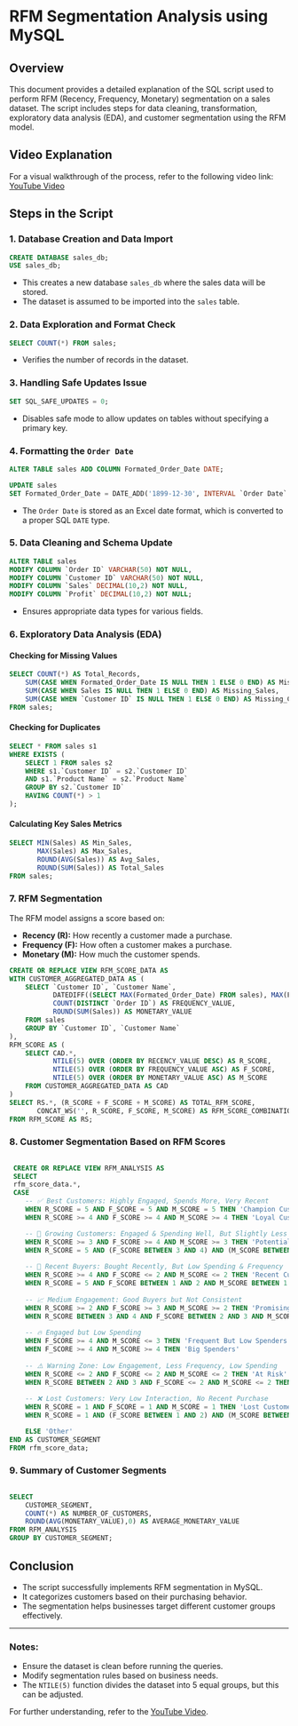 # RFM Segmentation Analysis using MySQL

## Overview
This document provides a detailed explanation of the SQL script used to perform RFM (Recency, Frequency, Monetary) segmentation on a sales dataset. The script includes steps for data cleaning, transformation, exploratory data analysis (EDA), and customer segmentation using the RFM model.

## Video Explanation
For a visual walkthrough of the process, refer to the following video link:  
[YouTube Video](https://www.youtube.com/watch?v=MnBbYINMbFc)

## Steps in the Script

### 1. Database Creation and Data Import
```sql
CREATE DATABASE sales_db;
USE sales_db;
```
- This creates a new database `sales_db` where the sales data will be stored.
- The dataset is assumed to be imported into the `sales` table.

### 2. Data Exploration and Format Check
```sql
SELECT COUNT(*) FROM sales;
```
- Verifies the number of records in the dataset.

### 3. Handling Safe Updates Issue
```sql
SET SQL_SAFE_UPDATES = 0;
```
- Disables safe mode to allow updates on tables without specifying a primary key.

### 4. Formatting the `Order Date`
```sql
ALTER TABLE sales ADD COLUMN Formated_Order_Date DATE;

UPDATE sales
SET Formated_Order_Date = DATE_ADD('1899-12-30', INTERVAL `Order Date` DAY);
```
- The `Order Date` is stored as an Excel date format, which is converted to a proper SQL `DATE` type.

### 5. Data Cleaning and Schema Update
```sql
ALTER TABLE sales
MODIFY COLUMN `Order ID` VARCHAR(50) NOT NULL,
MODIFY COLUMN `Customer ID` VARCHAR(50) NOT NULL,
MODIFY COLUMN `Sales` DECIMAL(10,2) NOT NULL,
MODIFY COLUMN `Profit` DECIMAL(10,2) NOT NULL;
```
- Ensures appropriate data types for various fields.

### 6. Exploratory Data Analysis (EDA)
#### Checking for Missing Values
```sql
SELECT COUNT(*) AS Total_Records,
    SUM(CASE WHEN Formated_Order_Date IS NULL THEN 1 ELSE 0 END) AS Missing_Order_Date,
    SUM(CASE WHEN Sales IS NULL THEN 1 ELSE 0 END) AS Missing_Sales,
    SUM(CASE WHEN `Customer ID` IS NULL THEN 1 ELSE 0 END) AS Missing_Customer_ID
FROM sales;
```
#### Checking for Duplicates
```sql
SELECT * FROM sales s1
WHERE EXISTS (
    SELECT 1 FROM sales s2
    WHERE s1.`Customer ID` = s2.`Customer ID`
    AND s1.`Product Name` = s2.`Product Name`
    GROUP BY s2.`Customer ID`
    HAVING COUNT(*) > 1
);
```
#### Calculating Key Sales Metrics
```sql
SELECT MIN(Sales) AS Min_Sales,
       MAX(Sales) AS Max_Sales,
       ROUND(AVG(Sales)) AS Avg_Sales,
       ROUND(SUM(Sales)) AS Total_Sales
FROM sales;
```

### 7. RFM Segmentation
The RFM model assigns a score based on:
- **Recency (R):** How recently a customer made a purchase.
- **Frequency (F):** How often a customer makes a purchase.
- **Monetary (M):** How much the customer spends.

```sql
CREATE OR REPLACE VIEW RFM_SCORE_DATA AS
WITH CUSTOMER_AGGREGATED_DATA AS (
    SELECT `Customer ID`, `Customer Name`,
           DATEDIFF((SELECT MAX(Formated_Order_Date) FROM sales), MAX(Formated_Order_Date)) AS RECENCY_VALUE,
           COUNT(DISTINCT `Order ID`) AS FREQUENCY_VALUE,
           ROUND(SUM(Sales)) AS MONETARY_VALUE
    FROM sales
    GROUP BY `Customer ID`, `Customer Name`
),
RFM_SCORE AS (
    SELECT CAD.*,
           NTILE(5) OVER (ORDER BY RECENCY_VALUE DESC) AS R_SCORE,
           NTILE(5) OVER (ORDER BY FREQUENCY_VALUE ASC) AS F_SCORE,
           NTILE(5) OVER (ORDER BY MONETARY_VALUE ASC) AS M_SCORE
    FROM CUSTOMER_AGGREGATED_DATA AS CAD
)
SELECT RS.*, (R_SCORE + F_SCORE + M_SCORE) AS TOTAL_RFM_SCORE,
       CONCAT_WS('', R_SCORE, F_SCORE, M_SCORE) AS RFM_SCORE_COMBINATION
FROM RFM_SCORE AS RS;
```

### 8. Customer Segmentation Based on RFM Scores
```sql

 CREATE OR REPLACE VIEW RFM_ANALYSIS AS
 SELECT 
 rfm_score_data.*,
 CASE 
    -- ✅ Best Customers: Highly Engaged, Spends More, Very Recent
    WHEN R_SCORE = 5 AND F_SCORE = 5 AND M_SCORE = 5 THEN 'Champion Customers'
    WHEN R_SCORE >= 4 AND F_SCORE >= 4 AND M_SCORE >= 4 THEN 'Loyal Customers'

    -- 🚀 Growing Customers: Engaged & Spending Well, But Slightly Less Recent
    WHEN R_SCORE >= 3 AND F_SCORE >= 4 AND M_SCORE >= 3 THEN 'Potential Loyalists'
    WHEN R_SCORE = 5 AND (F_SCORE BETWEEN 3 AND 4) AND (M_SCORE BETWEEN 3 AND 4) THEN 'New Champions'
    
    -- 🎯 Recent Buyers: Bought Recently, But Low Spending & Frequency
    WHEN R_SCORE >= 4 AND F_SCORE <= 2 AND M_SCORE <= 2 THEN 'Recent Customers'
    WHEN R_SCORE = 5 AND F_SCORE BETWEEN 1 AND 2 AND M_SCORE BETWEEN 1 AND 2 THEN 'New Buyers'
    
    -- 📈 Medium Engagement: Good Buyers but Not Consistent
    WHEN R_SCORE >= 2 AND F_SCORE >= 3 AND M_SCORE >= 2 THEN 'Promising Customers'
    WHEN R_SCORE BETWEEN 3 AND 4 AND F_SCORE BETWEEN 2 AND 3 AND M_SCORE BETWEEN 2 AND 3 THEN 'Potential Promising Customers'
    
    -- 🔥 Engaged but Low Spending
    WHEN F_SCORE >= 4 AND M_SCORE <= 3 THEN 'Frequent But Low Spenders'
    WHEN F_SCORE >= 4 AND M_SCORE >= 4 THEN 'Big Spenders'
    
    -- ⚠️ Warning Zone: Low Engagement, Less Frequency, Low Spending
    WHEN R_SCORE <= 2 AND F_SCORE <= 2 AND M_SCORE <= 2 THEN 'At Risk'
    WHEN R_SCORE BETWEEN 2 AND 3 AND F_SCORE <= 2 AND M_SCORE <= 2 THEN 'About to Lose'
    
    -- ❌ Lost Customers: Very Low Interaction, No Recent Purchase
    WHEN R_SCORE = 1 AND F_SCORE = 1 AND M_SCORE = 1 THEN 'Lost Customers'
    WHEN R_SCORE = 1 AND (F_SCORE BETWEEN 1 AND 2) AND (M_SCORE BETWEEN 1 AND 2) THEN 'Inactive Customers'

    ELSE 'Other'
END AS CUSTOMER_SEGMENT
FROM rfm_score_data;


```

### 9. Summary of Customer Segments
```sql

SELECT 
	CUSTOMER_SEGMENT,
    COUNT(*) AS NUMBER_OF_CUSTOMERS,
    ROUND(AVG(MONETARY_VALUE),0) AS AVERAGE_MONETARY_VALUE
FROM RFM_ANALYSIS
GROUP BY CUSTOMER_SEGMENT;
```

## Conclusion
- The script successfully implements RFM segmentation in MySQL.
- It categorizes customers based on their purchasing behavior.
- The segmentation helps businesses target different customer groups effectively.

---
### Notes:
- Ensure the dataset is clean before running the queries.
- Modify segmentation rules based on business needs.
- The `NTILE(5)` function divides the dataset into 5 equal groups, but this can be adjusted.

For further understanding, refer to the [YouTube Video](https://www.youtube.com/watch?v=MnBbYINMbFc).

